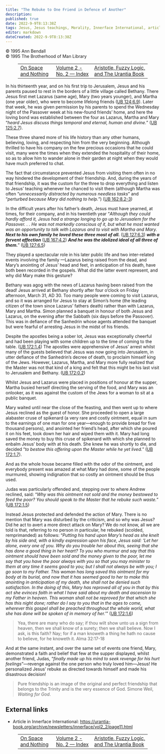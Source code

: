 ```yaml
---
title: "The Rebuke to One Friend in Defence of Another"
description: 
published: true
date: 2022-9-9T8:13:38Z
tags: Jesus, Jesus teachings, Morality, Innerface International, article
editor: markdown
dateCreated: 2022-9-9T8:13:38Z
---
```


<p class="v-card v-sheet theme--light grey lighten-3 px-2">© 1995 Ann Bendall<br>© 1995 The Brotherhood of Man Library</p>
<figure class="table chapter-navigator">
  <table>
    <tbody>
      <tr>
        <td>
        <a href="/en/article/Robert_Webb/On_Space_and_Nothing">
          <span class="mdi mdi-arrow-left-drop-circle"></span><span class="pl-2">On Space and Nothing</span>
        </a>
        </td>
        <td>
        <a href="/en/index/articles_innerface#volume-2-no-2">
          <span class="mdi mdi-book-open-variant"></span><span class="pl-2">Volume 2 - No. 2 — Index</span>
        </a>
        </td>
        <td>
        <a href="/en/article/Ken_Glasziou/Aristotle_Fuzzy_Logic_and_The_Urantia_Book">
          <span class="pr-2">Aristotle, Fuzzy Logic, and The Urantia Book</span><span class="mdi mdi-arrow-right-drop-circle"></span>
        </a>
        </td>
      </tr>
    </tbody>
  </table>
</figure>


In his thirteenth year, and on his first trip to Jerusalem, Jesus and his parents paused to rest in the borders of a little village called Bethany. There Jesus first met Lazarus (same age), Mary (two years younger), and Martha (one year older), who were to become lifelong friends (<a id="a36_282"></a>[UB 124:6.9](/en/The_Urantia_Book/124#p6_9)). Later that week, he was given permission by his parents to spend the Wednesday night of the Passover week at his new-found friends’ home, and here the loving bond was established between the four as Lazarus, Martha and Mary “_heard Jesus discuss things temporal and eternal, human and divine._” (<a id="a36_624"></a>[UB 125:2.7](/en/The_Urantia_Book/125#p2_7)).

These three shared more of his life history than any other humans, believing, loving, and respecting him from the very beginning. Although thrilled to have his company on the few precious occasions that he could visit, many were the times when they extended the hospitality of their home, so as to allow him to wander alone in their garden at night when they would have much preferred to chat.

The fact that circumstance prevented Jesus from visiting them often in no way hindered the development of their friendship. And, during the years of that friendship, it was the custom for the three to drop everything and listen to Jesus’ teaching whenever he chanced to visit them (although Martha was often “_unnecessarily distracted by numerous needless tasks_” and “_perturbed because Mary did nothing to help._”) (<a id="a40_418"></a>[UB 162:8.2-3](/en/The_Urantia_Book/162#p8_2))

In the difficult years after his father’s death, Jesus must have yearned, at times, for their company, and in his twentieth year “_Although they could hardly afford it, Jesus had a strange longing to go up to Jerusalem for the Passover. . .  He was not markedly conscious of it, but what he most wanted was an opportunity to talk with Lazarus and to visit with Martha and Mary._ ***Next to his own family he loved these three most of all.*** (<a id="a42_443"></a>[UB 127:6.3](/en/The_Urantia_Book/127#p6_3)) ***with a fervent affection*** ([UB 167:4.2](/en/The_Urantia_Book/167#p4_2"></a>)) ***And he was the idolized ideal of all three of them.***” (<a id="a42_631"></a>[UB 127:6.5](/en/The_Urantia_Book/127#p6_5))

They played a spectacular role in his later public life and two inter-related events involving the family —Lazarus being raised from the dead, and Mary’s anointing of Jesus’ head and feet, in anticipation of his death, have both been recorded in the gospels. What did the latter event represent, and why did Mary make this gesture?

Bethany was agog with the news of Lazarus having been raised from the dead! Jesus arrived at Bethany shortly after four o’clock on Friday afternoon, March 31, AD 30. Too many people were coming to visit Lazarus, and so it was arranged for Jesus to stay at Simon’s home (the leading citizen of the town since Lazarus’ fathers death) rather than with Lazarus, Mary and Martha. Simon planned a banquet in honour of both Jesus and Lazarus, on the evening after the Sabbath (six days before the Passover). This was in defiance of the Sanhedrin whose agents attended the banquet but were fearful of arresting Jesus in the midst of his friends.

Despite the apostles being a sober lot, Jesus was exceptionally cheerful and had been playing with some children up to the time of coming to the table. ([UB 172:1.4](/en/The_Urantia_Book/172#p1_4"></a>)) The apostles were apprehensive of Jesus’ arrest whilst many of the guests believed that Jesus was now going into Jerusalem, in utter defiance of the Sanhedrin’s decree of death, to proclaim himself king of the Jews. However, Lazarus, Martha, and Mary more fully realized that the Master was not that kind of a king and felt that this might be his last visit to Jerusalem and Bethany. (<a id="a48_589"></a>[UB 172:0.2](/en/The_Urantia_Book/172#p0_2))

Whilst Jesus and Lazarus were placed in positions of honour at the supper, Martha busied herself directing the serving of the food, and Mary was an onlooker, as it was against the custom of the Jews for a woman to sit at a public banquet.

Mary waited until near the close of the feasting, and then went up to where Jesus reclined as the guest of honor. She proceeded to open a large alabaster cruse of spikenard (a very rare and costly ointment, equal in sum to the earnings of one man for one year—enough to provide bread for five thousand persons), and anointed her friend’s head, after which she poured it on his feet, took down her hair and wiped them with it. Mary had long saved the money to buy this cruse of spikenard with which she planned to enbalm Jesus’ body with at his death. She knew he was shortly to die, and decided “_to bestow this offering upon the Master while he yet lived._” (<a id="a52_660"></a>[UB 172:1.7](/en/The_Urantia_Book/172#p1_7)).

And as the whole house became filled with the odor of the ointment, and everybody present was amazed at what Mary had done, some of the people murmured, showing indignation that so costly an ointment should be thus used.

Judas was particularly offended and, stepping over to where Andrew reclined, said: “_Why was this ointment not sold and the money bestowed to feed the poor? You should speak to the Master that he rebuke such waste._” (<a id="a56_218"></a>[UB 172:1.5](/en/The_Urantia_Book/172#p1_5))

Instead Jesus protected and defended the action of Mary. There is no mention that Mary was disturbed by the criticism, and so why was Jesus? Did he act to avert a more direct attack on Mary? We do not know, all we are told is that, referring to no person in particular, he rebuked (scolded, remprimanded) as follows: “_Putting his hand upon Mary’s head as she knelt by his side and, with a kindly expression upon his face, Jesus said: ‘Let her alone, every one of you. Why do you trouble her about this, seeing that she has done a good thing in her heart? To you who murmur and say that this ointment should have been sold and the money given to the poor, let me say that you have the poor always with you so that you may minister to them at any time it seems good to you; but I shall not always be with you; I go soon to my Father. This woman has long saved this ointment for my body at its burial, and now that it has seemed good to her to make this anointing in anticipation of my death, she shall not be denied such satisfaction. In the doing of this, Mary has reproved all of you in that by this act she evinces faith in what I have said about my death and ascension to my Father in heaven. This woman shall not be reproved for that which she has this night done; rather do I say to you that in the ages to come, wherever this gospel shall be preached throughout the whole world, what she has done will be spoken of in memory of her.’_” (<a id="a58_1443"></a>[UB 172:1.6](/en/The_Urantia_Book/172#p1_6))

> Yea, there are many who do say; if thou wilt show unto us a sign from heaven, then we shall know of a surety; then we shall believe. Now I ask, is this faith? Nay; for if a man knoweth a thing he hath no cause to believe, for he knoweth it. 
>   Alma 32:17-18

And at the same instant, and over the same set of events one friend, Mary, demonstrated a faith and belief that few at the supper displayed, whilst another friend, Judas, “_finally made up his mind to seek revenge for his hurt feelings_”—revenge against the one person who truly loved him—Jesus! He personalized Jesus’ rebuke as directed towards himself and made his disastrous decision!

> Pure friendship is an image of the original and perfect friendship that belongs to the Trinity and is the very essence of God. 
>   Simone Weil, _Waiting for God_.

## External links

- Article in Innerface International: https://urantia-book.org/archive/newsletters/innerface/vol2_2/page11.html




<figure class="table chapter-navigator">
  <table>
    <tbody>
      <tr>
        <td>
        <a href="/en/article/Robert_Webb/On_Space_and_Nothing">
          <span class="mdi mdi-arrow-left-drop-circle"></span><span class="pl-2">On Space and Nothing</span>
        </a>
        </td>
        <td>
        <a href="/en/index/articles_innerface#volume-2-no-2">
          <span class="mdi mdi-book-open-variant"></span><span class="pl-2">Volume 2 - No. 2 — Index</span>
        </a>
        </td>
        <td>
        <a href="/en/article/Ken_Glasziou/Aristotle_Fuzzy_Logic_and_The_Urantia_Book">
          <span class="pr-2">Aristotle, Fuzzy Logic, and The Urantia Book</span><span class="mdi mdi-arrow-right-drop-circle"></span>
        </a>
        </td>
      </tr>
    </tbody>
  </table>
</figure>
